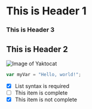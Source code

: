 # This is Header 1
### This is Header 3
## This is Header 2
![Image of Yaktocat](https://octodex.github.com/images/yaktocat.png)
``` javascript
var myVar = "Hello, world!";
```
- [x] List syntax is required
- [ ] This item is complete
- [x] This item is not complete
